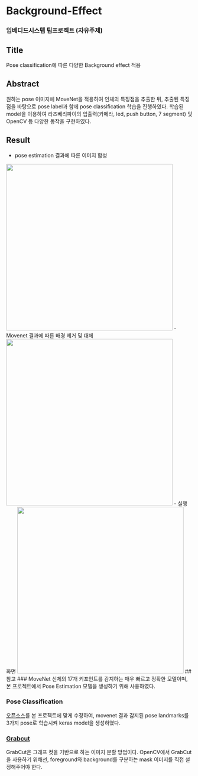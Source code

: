 # Background-Effect
### 임베디드시스템 팀프로젝트 (자유주제)

## Title

Pose classification에 따른 다양한 Background effect 적용

## Abstract

원하는 pose 이미지에 MoveNet을 적용하여 인체의 특징점을 추출한 뒤, 추출된 특징점을 바탕으로 pose label과 함께 pose classification 학습을 진행하였다. 학습된 model을 이용하여 라즈베리파이의 입출력(카메라, led, push button, 7 segment) 및 OpenCV 등 다양한 동작을 구현하였다.

## Result
- pose estimation 결과에 따른 이미지 합성
<img src="https://github.com/5tarry/Background-Effect/assets/109569066/ae5af7a1-bc39-4878-aff9-ec79645afe91.png" width="450"/>
- Movenet 결과에 따른 배경 제거 및 대체
<img src="https://github.com/5tarry/Background-Effect/assets/109569066/49b01813-6d1e-4d37-b8f2-f2bd4cccf426.png" width="450"/>
- 실행 화면
<img src="https://github.com/5tarry/Background-Effect/assets/109569066/a514b02c-5151-42d3-95c6-22bf6157706f.png" width="450"/>
## 참고
### MoveNet
신체의 17개 키포인트를 감지하는 매우 빠르고 정확한 모델이며, 본 프로젝트에서 Pose Estimation 모델을 생성하기 위해 사용하였다.

### Pose Classification
[오픈소스](https://www.tensorflow.org/lite/tutorials/pose_classification?hl=ko)를 본 프로젝트에 맞게 수정하여, movenet 결과 감지된 pose landmarks를 3가지 pose로 학습시켜 keras model을 생성하였다.

### [Grabcut](https://en.wikipedia.org/wiki/GrabCut)
GrabCut은 그래프 컷을 기반으로 하는 이미지 분할 방법이다. OpenCV에서 GrabCut을 사용하기 위해선, foreground와 background를 구분하는 mask 이미지를 직접 설정해주어야 한다.
